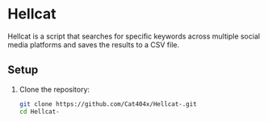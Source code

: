 # Hellcat

Hellcat is a script that searches for specific keywords across multiple social media platforms and saves the results to a CSV file.

## Setup

1. Clone the repository:
   ```sh
   git clone https://github.com/Cat404x/Hellcat-.git
   cd Hellcat-